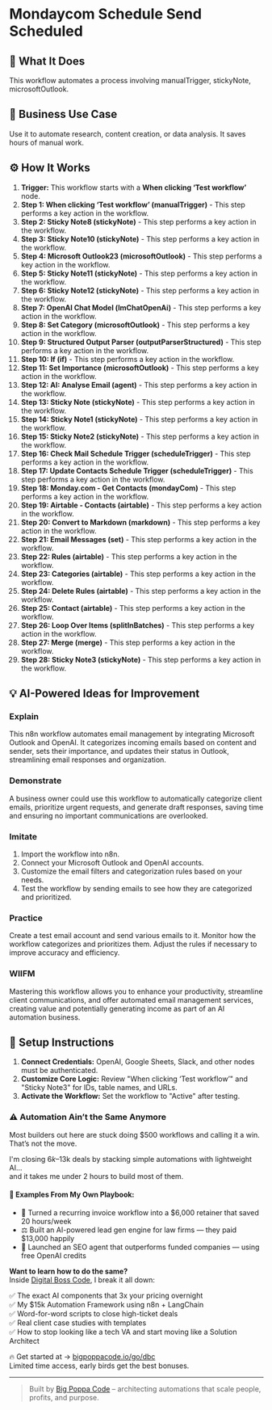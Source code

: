 # Mondaycom Schedule Send Scheduled

## 🚀 What It Does
This workflow automates a process involving manualTrigger, stickyNote, microsoftOutlook.

## 💼 Business Use Case
Use it to automate research, content creation, or data analysis. It saves hours of manual work.

## ⚙️ How It Works
1.  **Trigger:** This workflow starts with a **When clicking ‘Test workflow’** node.
2. **Step 1: When clicking ‘Test workflow’ (manualTrigger)** - This step performs a key action in the workflow.
3. **Step 2: Sticky Note8 (stickyNote)** - This step performs a key action in the workflow.
4. **Step 3: Sticky Note10 (stickyNote)** - This step performs a key action in the workflow.
5. **Step 4: Microsoft Outlook23 (microsoftOutlook)** - This step performs a key action in the workflow.
6. **Step 5: Sticky Note11 (stickyNote)** - This step performs a key action in the workflow.
7. **Step 6: Sticky Note12 (stickyNote)** - This step performs a key action in the workflow.
8. **Step 7: OpenAI Chat Model (lmChatOpenAi)** - This step performs a key action in the workflow.
9. **Step 8: Set Category (microsoftOutlook)** - This step performs a key action in the workflow.
10. **Step 9: Structured Output Parser (outputParserStructured)** - This step performs a key action in the workflow.
11. **Step 10: If (if)** - This step performs a key action in the workflow.
12. **Step 11: Set Importance (microsoftOutlook)** - This step performs a key action in the workflow.
13. **Step 12: AI: Analyse Email (agent)** - This step performs a key action in the workflow.
14. **Step 13: Sticky Note (stickyNote)** - This step performs a key action in the workflow.
15. **Step 14: Sticky Note1 (stickyNote)** - This step performs a key action in the workflow.
16. **Step 15: Sticky Note2 (stickyNote)** - This step performs a key action in the workflow.
17. **Step 16: Check Mail Schedule Trigger (scheduleTrigger)** - This step performs a key action in the workflow.
18. **Step 17: Update Contacts Schedule Trigger (scheduleTrigger)** - This step performs a key action in the workflow.
19. **Step 18: Monday.com - Get Contacts (mondayCom)** - This step performs a key action in the workflow.
20. **Step 19: Airtable - Contacts (airtable)** - This step performs a key action in the workflow.
21. **Step 20: Convert to Markdown (markdown)** - This step performs a key action in the workflow.
22. **Step 21: Email Messages (set)** - This step performs a key action in the workflow.
23. **Step 22: Rules (airtable)** - This step performs a key action in the workflow.
24. **Step 23: Categories (airtable)** - This step performs a key action in the workflow.
25. **Step 24: Delete Rules (airtable)** - This step performs a key action in the workflow.
26. **Step 25: Contact (airtable)** - This step performs a key action in the workflow.
27. **Step 26: Loop Over Items (splitInBatches)** - This step performs a key action in the workflow.
28. **Step 27: Merge (merge)** - This step performs a key action in the workflow.
29. **Step 28: Sticky Note3 (stickyNote)** - This step performs a key action in the workflow.

## 💡 AI-Powered Ideas for Improvement
### Explain
This n8n workflow automates email management by integrating Microsoft Outlook and OpenAI. It categorizes incoming emails based on content and sender, sets their importance, and updates their status in Outlook, streamlining email responses and organization.

### Demonstrate
A business owner could use this workflow to automatically categorize client emails, prioritize urgent requests, and generate draft responses, saving time and ensuring no important communications are overlooked.

### Imitate
1. Import the workflow into n8n.
2. Connect your Microsoft Outlook and OpenAI accounts.
3. Customize the email filters and categorization rules based on your needs.
4. Test the workflow by sending emails to see how they are categorized and prioritized.

### Practice
Create a test email account and send various emails to it. Monitor how the workflow categorizes and prioritizes them. Adjust the rules if necessary to improve accuracy and efficiency.

### WIIFM
Mastering this workflow allows you to enhance your productivity, streamline client communications, and offer automated email management services, creating value and potentially generating income as part of an AI automation business.

## 🔧 Setup Instructions
1. **Connect Credentials:** OpenAI, Google Sheets, Slack, and other nodes must be authenticated.
2. **Customize Core Logic:** Review "When clicking ‘Test workflow’" and "Sticky Note3" for IDs, table names, and URLs.
3. **Activate the Workflow:** Set the workflow to "Active" after testing.

### ⚠️ Automation Ain’t the Same Anymore

Most builders out here are stuck doing $500 workflows and calling it a win.  
That’s not the move.  

I'm closing $6k–$13k deals by stacking simple automations with lightweight AI...  
and it takes me under 2 hours to build most of them.

#### 🧠 Examples From My Own Playbook:
- 🔁 Turned a recurring invoice workflow into a $6,000 retainer that saved 20 hours/week  
- ⚖️ Built an AI-powered lead gen engine for law firms — they paid $13,000 happily  
- 🚀 Launched an SEO agent that outperforms funded companies — using free OpenAI credits  

**Want to learn how to do the same?**  
Inside [Digital Boss Code](https://bigpoppacode.io/go/dbc), I break it all down:

✅ The exact AI components that 3x your pricing overnight  
✅ My $15k Automation Framework using n8n + LangChain  
✅ Word-for-word scripts to close high-ticket deals  
✅ Real client case studies with templates  
✅ How to stop looking like a tech VA and start moving like a Solution Architect  

🔥 Get started at → [bigpoppacode.io/go/dbc](https://bigpoppacode.io/go/dbc)  
Limited time access, early birds get the best bonuses.

---
> Built by [Big Poppa Code](https://bigpoppacode.io) – architecting automations that scale people, profits, and purpose.

